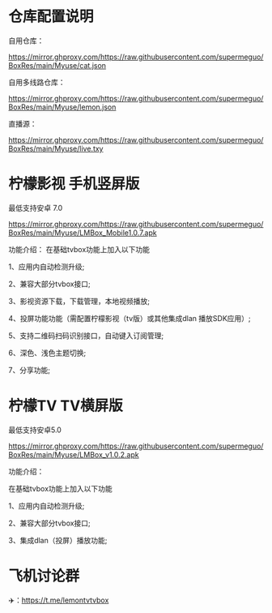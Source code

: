 # 仓库配置说明

自用仓库：

https://mirror.ghproxy.com/https://raw.githubusercontent.com/supermeguo/BoxRes/main/Myuse/cat.json

自用多线路仓库：

https://mirror.ghproxy.com/https://raw.githubusercontent.com/supermeguo/BoxRes/main/Myuse/lemon.json 

直播源：

https://mirror.ghproxy.com/https://raw.githubusercontent.com/supermeguo/BoxRes/main/Myuse/live.txy

# 柠檬影视 手机竖屏版
最低支持安卓 7.0

https://mirror.ghproxy.com/https://raw.githubusercontent.com/supermeguo/BoxRes/main/Myuse/LMBox_Mobile1.0.7.apk

功能介绍：
在基础tvbox功能上加入以下功能

1、应用内自动检测升级;

2、兼容大部分tvbox接口;

3、影视资源下载，下载管理，本地视频播放;

4、投屏功能功能（需配置柠檬影视（tv版）或其他集成dlan 播放SDK应用）;

5、支持二维码扫码识别接口，自动键入订阅管理;

6、深色、浅色主题切换;

7、分享功能;

# 柠檬TV  TV横屏版
最低支持安卓5.0

https://mirror.ghproxy.com/https://raw.githubusercontent.com/supermeguo/BoxRes/main/Myuse/LMBox_v1.0.2.apk

功能介绍：

在基础tvbox功能上加入以下功能

1、应用内自动检测升级;

2、兼容大部分tvbox接口;

3、集成dlan（投屏）播放功能;

# 飞机讨论群  
✈️：https://t.me/lemontvtvbox
